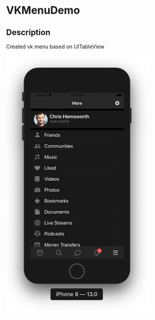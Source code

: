 # VKMenuDemo
## Description

Created vk menu based on UITableView

<img src="images/main.png" height = "700">
